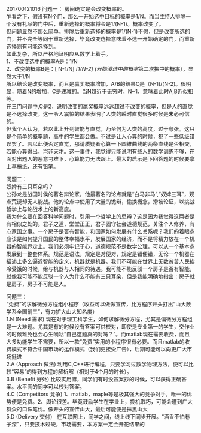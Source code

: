 201700121016
问题一：
   房间确实是会改变概率的。  
   乍看之下，假设有N个门，那么一开始选中目标的概率是1/N。而当主持人排除一个没有礼品的门中后，重新选择的概率将会是1/(N-1)。概率改变了。  
   但问题显然不那么简单。排除后重新选择的概率是1/(N-1)不假，但是改变所选的门，并不完全等同于重新选择，毕竟改变选择意味着不选一开始确定的门，而重新选择则有可能选择到。  
   如此复杂，所以严格地证明应从数学上着手。  
   1、不改变选中的概率A是：1/N  
   2、改变的概率B是：[ N-1/N] *[1/N-2] (开始没选中的概率*第二次换中的概率），显然大于1/N  
   所以结论是改变概率，而且是赢奖概率增加，A/B的结果C是（N-1)/(N-2)。很明显，随着N的增加，C是递减的。当N趋近于无穷时，N~1，意味着此时A,B近似相等。  
   在三门问题中,C是2，说明改变的赢奖概率远远超过不改变的概率，但是人的直觉是不选择改变。这一令人震惊的结果表明了人类的瞬时直觉很多时候是未必可信的。  
   但我个人认为，若以此上升到智能与直觉，乃至何为人类的高度，过于夸张。这只是个简单的概率题，高中的学生都会做。不过是让人心算的时候，犯了一些低级错误罢了。若以此便否定直觉，那请质疑者心算一下圆锥曲线的两条直线是否相交，若能心算得出，岂非天才。这一事件，我觉得只能说明有些人的数学训练不够，在面对出题人的恶意刁难下，心算能力无法跟上。最大的启示是下回答题的时候要拿上草稿纸，还有铅笔。  
   
问题二：  
     奴婢有三只耳朵吗？  
     公孙龙是战国时侯的著名辩论家，他最著名的论点就是“白马非马”,“奴婢三耳”，观点荒诞却无人能战。他的论点中使用了大量的诡辩，偷换概念，滑坡论证，以挑战哲学上与论战术上的新高度。  
     我为什么要在回答科学问题时，引用一个哲学上的思辨？这是因为我觉得这两者是有相似之处的。君子之道，堂堂正正，君子固守社会道德规范，关注个人修养，有心家国之事。一个房子是否有智能，和国家如何发展有什么关系呢？我们的着眼点应该是如何提升国民的整体幸福水平，发展国家的经济，而不是将精力放在一个机器的智能界定上。我们必须牢记于心，道德规范不是数学公理，可以从一个基本点发展到一整套体系。规范是语法，规定是对便对，规定是错便错，无论一个机器在描述上多么逼近智能的定义，机器就是机器。我们不可能在世界上无数贫苦人民挨冷受饿的时候，给与机器与人相同的待遇。我可能不能反驳一个房子是否有智能，就像我可能不能反驳一个人为什么不能有三只耳朵，但是我能明确地指出：房子就是房子，房子不可能是人。  
       
问题三：  
   “免费”的求解微分方程组小程序（收益可以做做宣传，比方程序开头打出“山大数学系全国前三”，有力扩大山大知名度）  
1.N (Need 需求) 现在对于理工科学生，如何求解微分方程，尤其是偏微分方程组是一大难题。尤其是有的时候没有答案可供校对，即使是专业第一的学生，交作业的时候难免也会心生嘀咕“自己这题真的对吗？”。而matlab现在需要收费，而且大多功能学生不需要，所以一款“免费”实用的小程序很有必要。而且matlab的收费模式不符合中国市场的运作模式（我们更接受广告），后期可能可以向更广大市场挺进  
2.A (Approach 做法) 利用C,C++进行编程，只要学习过数学物理方法，便可以比较“容易”的得到方程的解析解（相对于4个月的时长）。  
3.B (Benefit 好处) 比较实用嘛，同学们有时没答案抄的时候，可以获得正确答案。水平高的同学可以校对答案。  
4.C (Competitors 竞争) 1、matlab，maple等是极其强大的竞争对手，唯一的优势便是免费。2、舆论很差。毕竟鼓励学生在学业上，投机取巧，可能会遭到广大群众的口诛笔伐。像开头的宣传山大，最后可能便是抹黑山大  
5.D (Delivery 交付） 在互联网上，同学之间，线上线下同步开展。“酒香不怕巷子深”，只要技术过硬，市场需要，本方案一定会开花结果的  
